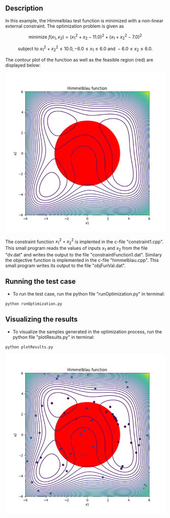 ## Description

In this example, the Himmelblau test function is minimized with a non-linear external constraint. The optimization problem is given as

```math
\text{minimize  } f(x_1,x_2) = (x_1^2+x_2-11.0)^2 + (x_1+x_2^2-7.0)^2
```
```math
\text{subject to  }  x_1^2 + x_2^2 \leq 10.0,  -6.0 \leq x_1 \leq 6.0  \text{ and } -6.0 \leq x_2 \leq 6.0.
```

The contour plot of the function as well as the feasible region (red) are displayed below:

<img src="./himmelblau.png" alt="Himmelblau function" title="Himmelblau function">

The constraint function $x_1^2 + x_2^2$ is implented in the c-file "constraint1.cpp". This small program reads the values of inputs $x_1$ and $x_2$ from the file "dv.dat" and writes the output to the file "constraintFunction1.dat". 
Similary the objective function is implemented in the c-file "himmelblau.cpp". This small program writes its output to the file "objFunVal.dat". 


## Running the test case

- To run the test case, run the python file "runOptimization.py" in terminal:

```
python runOptimization.py 
```

## Visualizing the results 

- To visualize the samples generated in the optimization process, run the python file "plotResults.py" in terminal:

```
python plotResults.py 
```

<img src="./himmelblauResults.png" alt="Himmelblau function" title="Himmelblau function">

